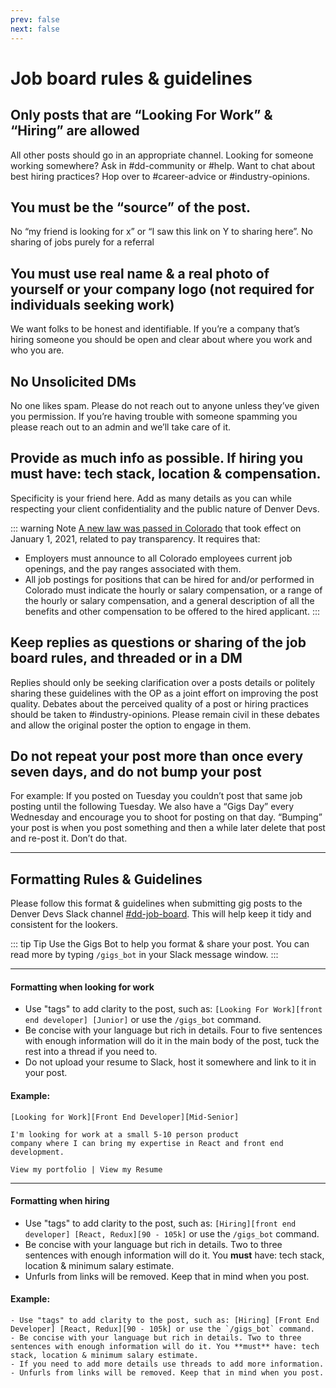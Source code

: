 ```yaml
---
prev: false
next: false
---
```


# Job board rules & guidelines

## Only posts that are “Looking For Work” & “Hiring” are allowed

All other posts should go in an appropriate channel. Looking for someone working somewhere? Ask in #dd-community or #help. Want to chat about best hiring practices? Hop over to #career-advice or #industry-opinions.

## You must be the “source” of the post.

No “my friend is looking for x” or “I saw this link on Y to sharing here”. No sharing of jobs purely for a referral

## You must use real name & a real photo of yourself or your company logo (not required for individuals seeking work)

We want folks to be honest and identifiable. If you’re a company that’s hiring someone you should be open and clear about where you work and who you are.

## No Unsolicited DMs

No one likes spam. Please do not reach out to anyone unless they’ve given you permission. If you’re having trouble with someone spamming you please reach out to an admin and we’ll take care of it.

## Provide as much info as possible. If hiring you must have: tech stack, location & compensation.

Specificity is your friend here. Add as many details as you can while respecting your client confidentiality and the public nature of Denver Devs.

::: warning Note
[A new law was passed in Colorado](https://leg.colorado.gov/bills/sb19-085) that took effect on January 1, 2021, related to pay transparency. It requires that:
* Employers must announce to all Colorado employees current job openings, and the pay ranges associated with them.  
* All job postings for positions that can be hired for and/or performed in Colorado must indicate the hourly or salary compensation, or a range of the hourly or salary compensation, and a general description of all the benefits and other compensation to be offered to the hired applicant.
:::

## Keep replies as questions or sharing of the job board rules, and threaded or in a DM

Replies should only be seeking clarification over a posts details or politely sharing these guidelines with the OP as a joint effort on improving the post quality. Debates about the perceived quality of a post or hiring practices should be taken to #industry-opinions. Please remain civil in these debates and allow the original poster the option to engage in them.

## Do not repeat your post more than once every seven days, and do not bump your post

For example: If you posted on Tuesday you couldn’t post that same job posting until the following Tuesday. We also have a “Gigs Day” every Wednesday and encourage you to shoot for posting on that day. “Bumping” your post is when you post something and then a while later delete that post and re-post it. Don’t do that.

---

## Formatting Rules & Guidelines

Please follow this format & guidelines when submitting gig posts to the Denver Devs Slack channel [#dd-job-board](https://denver-devs.slack.com/app_redirect?channel=dd-job-board). This will help keep it tidy and consistent for the lookers.

::: tip Tip
Use the Gigs Bot to help you format & share your post. You can read more by typing `/gigs_bot` in your Slack message window.
:::

---

#### Formatting when looking for work

- Use "tags" to add clarity to the post, such as: `[Looking For Work][front end developer] [Junior]` or use the `/gigs_bot` command.
- Be concise with your language but rich in details. Four to five sentences with enough information will do it in the main body of the post, tuck the rest into a thread if you need to.
- Do not upload your resume to Slack, host it somewhere and link to it in your post.

#### Example:

```
[Looking for Work][Front End Developer][Mid-Senior]

I'm looking for work at a small 5-10 person product
company where I can bring my expertise in React and front end
development.

View my portfolio | View my Resume
```

---

#### Formatting when hiring

- Use "tags" to add clarity to the post, such as: `[Hiring][front end developer] [React, Redux][90 - 105k]` or use the `/gigs_bot` command.
- Be concise with your language but rich in details. Two to three sentences with enough information will do it. You **must** have: tech stack, location & minimum salary estimate.
- Unfurls from links will be removed. Keep that in mind when you post.

#### Example:

```
- Use "tags" to add clarity to the post, such as: [Hiring] [Front End Developer] [React, Redux][90 - 105k] or use the `/gigs_bot` command.
- Be concise with your language but rich in details. Two to three sentences with enough information will do it. You **must** have: tech stack, location & minimum salary estimate.
- If you need to add more details use threads to add more information.
- Unfurls from links will be removed. Keep that in mind when you post.
```

